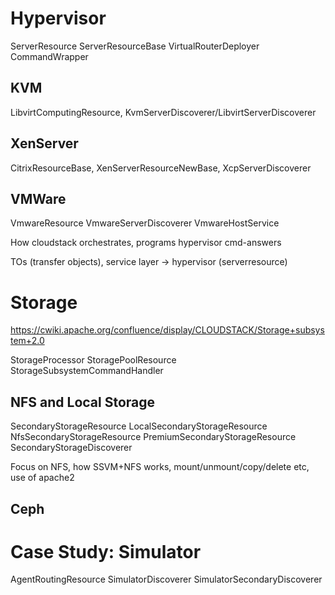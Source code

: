 # Hypervisor

ServerResource
ServerResourceBase
VirtualRouterDeployer
CommandWrapper

## KVM

LibvirtComputingResource, KvmServerDiscoverer/LibvirtServerDiscoverer

## XenServer

CitrixResourceBase, XenServerResourceNewBase, XcpServerDiscoverer

## VMWare

VmwareResource
VmwareServerDiscoverer
VmwareHostService

How cloudstack orchestrates, programs hypervisor cmd-answers

TOs (transfer objects), service layer -> hypervisor (serverresource)

# Storage

https://cwiki.apache.org/confluence/display/CLOUDSTACK/Storage+subsystem+2.0

StorageProcessor
StoragePoolResource
StorageSubsystemCommandHandler

## NFS and Local Storage

SecondaryStorageResource
LocalSecondaryStorageResource
NfsSecondaryStorageResource
PremiumSecondaryStorageResource
SecondaryStorageDiscoverer

Focus on NFS, how SSVM+NFS works, mount/unmount/copy/delete etc, use of apache2

## Ceph

# Case Study: Simulator

AgentRoutingResource
SimulatorDiscoverer
SimulatorSecondaryDiscoverer
